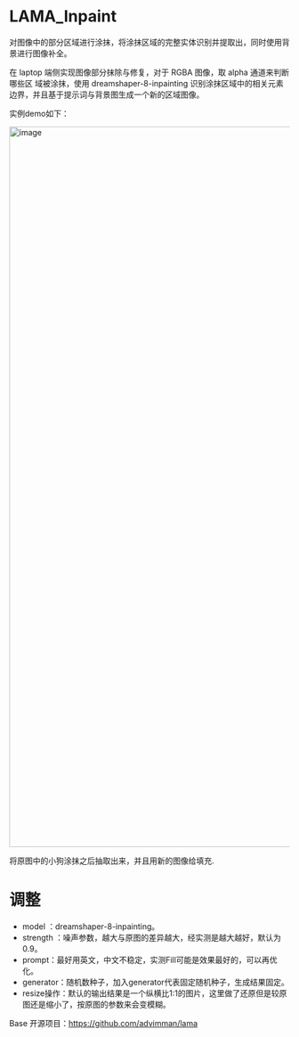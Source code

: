 # LAMA_Inpaint
对图像中的部分区域进行涂抹，将涂抹区域的完整实体识别并提取出，同时使用背景进行图像补全。

在 laptop 端侧实现图像部分抹除与修复，对于 RGBA 图像，取 alpha 通道来判断哪些区
域被涂抹，使用 dreamshaper-8-inpainting 识别涂抹区域中的相关元素边界，并且基于提示词与背景图生成一个新的区域图像。

实例demo如下：

<img width="1627" height="1294" alt="image" src="https://github.com/user-attachments/assets/4d4e04c3-b663-4ac3-bd42-a45a49e4b43e" />

将原图中的小狗涂抹之后抽取出来，并且用新的图像给填充.

# 调整
- model ：dreamshaper-8-inpainting。
- strength ：噪声参数，越大与原图的差异越大，经实测是越大越好，默认为0.9。
- prompt：最好用英文，中文不稳定，实测Fill可能是效果最好的，可以再优化。
- generator：随机数种子，加入generator代表固定随机种子，生成结果固定。
- resize操作：默认的输出结果是一个纵横比1:1的图片，这里做了还原但是较原图还是缩小了，按原图的参数来会变模糊。

Base 开源项目：https://github.com/advimman/lama
